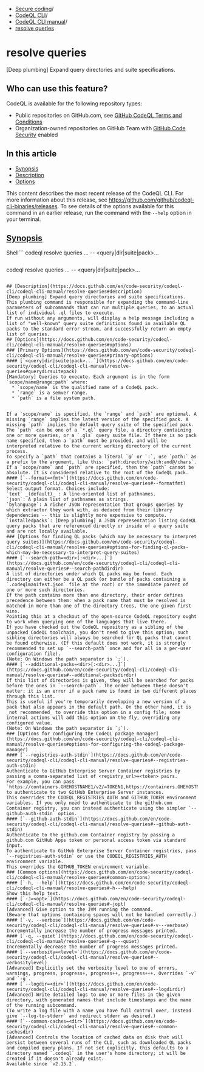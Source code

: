   * [Secure coding](https://docs.github.com/en/code-security "Secure coding")/
  * [CodeQL CLI](https://docs.github.com/en/code-security/codeql-cli "CodeQL CLI")/
  * [CodeQL CLI manual](https://docs.github.com/en/code-security/codeql-cli/codeql-cli-manual "CodeQL CLI manual")/
  * [resolve queries](https://docs.github.com/en/code-security/codeql-cli/codeql-cli-manual/resolve-queries "resolve queries")


# resolve queries
[Deep plumbing] Expand query directories and suite specifications.
## Who can use this feature?
CodeQL is available for the following repository types:
  * Public repositories on GitHub.com, see [GitHub CodeQL Terms and Conditions](https://github.com/github/codeql-cli-binaries/blob/main/LICENSE.md)
  * Organization-owned repositories on GitHub Team with [GitHub Code Security](https://docs.github.com/en/get-started/learning-about-github/about-github-advanced-security) enabled


## In this article
  * [Synopsis](https://docs.github.com/en/code-security/codeql-cli/codeql-cli-manual/resolve-queries#synopsis)
  * [Description](https://docs.github.com/en/code-security/codeql-cli/codeql-cli-manual/resolve-queries#description)
  * [Options](https://docs.github.com/en/code-security/codeql-cli/codeql-cli-manual/resolve-queries#options)


This content describes the most recent release of the CodeQL CLI. For more information about this release, see <https://github.com/github/codeql-cli-binaries/releases>.
To see details of the options available for this command in an earlier release, run the command with the `--help` option in your terminal.
## [Synopsis](https://docs.github.com/en/code-security/codeql-cli/codeql-cli-manual/resolve-queries#synopsis)
Shell```
codeql resolve queries <options>... -- <query|dir|suite|pack>...

```
```
codeql resolve queries <options>... -- <query|dir|suite|pack>...

```

## [Description](https://docs.github.com/en/code-security/codeql-cli/codeql-cli-manual/resolve-queries#description)
[Deep plumbing] Expand query directories and suite specifications.
This plumbing command is responsible for expanding the command-line parameters of subcommands that can run multiple queries, to an actual list of individual .ql files to execute.
If run without any arguments, will display a help message including a list of "well-known" query suite definitions found in available QL packs to the standard error stream, and successfully return an empty list of queries.
## [Options](https://docs.github.com/en/code-security/codeql-cli/codeql-cli-manual/resolve-queries#options)
### [Primary Options](https://docs.github.com/en/code-security/codeql-cli/codeql-cli-manual/resolve-queries#primary-options)
#### [`<query|dir|suite|pack>...`](https://docs.github.com/en/code-security/codeql-cli/codeql-cli-manual/resolve-queries#querydirsuitepack)
[Mandatory] Queries to execute. Each argument is in the form `scope/name@range:path` where:
  * `scope/name` is the qualified name of a CodeQL pack.
  * `range` is a semver range.
  * `path` is a file system path.


If a `scope/name` is specified, the `range` and `path` are optional. A missing `range` implies the latest version of the specified pack. A missing `path` implies the default query suite of the specified pack.
The `path` can be one of a `*.ql` query file, a directory containing one or more queries, or a `.qls` query suite file. If there is no pack name specified, then a `path` must be provided, and will be interpreted relative to the current working directory of the current process.
To specify a `path` that contains a literal `@` or `:`, use `path:` as a prefix to the argument, like this: `path:directory/with:and@/chars`.
If a `scope/name` and `path` are specified, then the `path` cannot be absolute. It is considered relative to the root of the CodeQL pack.
#### [`--format=<fmt>`](https://docs.github.com/en/code-security/codeql-cli/codeql-cli-manual/resolve-queries#--formatfmt)
Select output format. Choices include:
`text` _(default)_ : A line-oriented list of pathnames.
`json`: A plain list of pathnames as strings.
`bylanguage`: A richer JSON representation that groups queries by which extractor they work with, as deduced from their library dependencies -- this is slightly more expensive to compute.
`installedpacks`: [Deep plumbing] A JSON representation listing CodeQL query packs that are referenced directly or inside of a query suite and are not locally available.
### [Options for finding QL packs (which may be necessary to interpret query suites)](https://docs.github.com/en/code-security/codeql-cli/codeql-cli-manual/resolve-queries#options-for-finding-ql-packs-which-may-be-necessary-to-interpret-query-suites)
#### [`--search-path=<dir>[:<dir>...]`](https://docs.github.com/en/code-security/codeql-cli/codeql-cli-manual/resolve-queries#--search-pathdirdir)
A list of directories under which QL packs may be found. Each directory can either be a QL pack (or bundle of packs containing a `.codeqlmanifest.json` file at the root) or the immediate parent of one or more such directories.
If the path contains more than one directory, their order defines precedence between them: when a pack name that must be resolved is matched in more than one of the directory trees, the one given first wins.
Pointing this at a checkout of the open-source CodeQL repository ought to work when querying one of the languages that live there.
If you have checked out the CodeQL repository as a sibling of the unpacked CodeQL toolchain, you don't need to give this option; such sibling directories will always be searched for QL packs that cannot be found otherwise. (If this default does not work, it is strongly recommended to set up `--search-path` once and for all in a per-user configuration file).
(Note: On Windows the path separator is `;`).
#### [`--additional-packs=<dir>[:<dir>...]`](https://docs.github.com/en/code-security/codeql-cli/codeql-cli-manual/resolve-queries#--additional-packsdirdir)
If this list of directories is given, they will be searched for packs before the ones in `--search-path`. The order between these doesn't matter; it is an error if a pack name is found in two different places through this list.
This is useful if you're temporarily developing a new version of a pack that also appears in the default path. On the other hand, it is _not recommended_ to override this option in a config file; some internal actions will add this option on the fly, overriding any configured value.
(Note: On Windows the path separator is `;`).
### [Options for configuring the CodeQL package manager](https://docs.github.com/en/code-security/codeql-cli/codeql-cli-manual/resolve-queries#options-for-configuring-the-codeql-package-manager)
#### [`--registries-auth-stdin`](https://docs.github.com/en/code-security/codeql-cli/codeql-cli-manual/resolve-queries#--registries-auth-stdin)
Authenticate to GitHub Enterprise Server Container registries by passing a comma-separated list of <registry_url>=<token> pairs.
For example, you can pass `https://containers.GHEHOSTNAME1/v2/=TOKEN1,https://containers.GHEHOSTNAME2/v2/=TOKEN2` to authenticate to two GitHub Enterprise Server instances.
This overrides the CODEQL_REGISTRIES_AUTH and GITHUB_TOKEN environment variables. If you only need to authenticate to the github.com Container registry, you can instead authenticate using the simpler `--github-auth-stdin` option.
#### [`--github-auth-stdin`](https://docs.github.com/en/code-security/codeql-cli/codeql-cli-manual/resolve-queries#--github-auth-stdin)
Authenticate to the github.com Container registry by passing a github.com GitHub Apps token or personal access token via standard input.
To authenticate to GitHub Enterprise Server Container registries, pass `--registries-auth-stdin` or use the CODEQL_REGISTRIES_AUTH environment variable.
This overrides the GITHUB_TOKEN environment variable.
### [Common options](https://docs.github.com/en/code-security/codeql-cli/codeql-cli-manual/resolve-queries#common-options)
#### [`-h, --help`](https://docs.github.com/en/code-security/codeql-cli/codeql-cli-manual/resolve-queries#-h---help)
Show this help text.
#### [`-J=<opt>`](https://docs.github.com/en/code-security/codeql-cli/codeql-cli-manual/resolve-queries#-jopt)
[Advanced] Give option to the JVM running the command.
(Beware that options containing spaces will not be handled correctly.)
#### [`-v, --verbose`](https://docs.github.com/en/code-security/codeql-cli/codeql-cli-manual/resolve-queries#-v---verbose)
Incrementally increase the number of progress messages printed.
#### [`-q, --quiet`](https://docs.github.com/en/code-security/codeql-cli/codeql-cli-manual/resolve-queries#-q---quiet)
Incrementally decrease the number of progress messages printed.
#### [`--verbosity=<level>`](https://docs.github.com/en/code-security/codeql-cli/codeql-cli-manual/resolve-queries#--verbositylevel)
[Advanced] Explicitly set the verbosity level to one of errors, warnings, progress, progress+, progress++, progress+++. Overrides `-v` and `-q`.
#### [`--logdir=<dir>`](https://docs.github.com/en/code-security/codeql-cli/codeql-cli-manual/resolve-queries#--logdirdir)
[Advanced] Write detailed logs to one or more files in the given directory, with generated names that include timestamps and the name of the running subcommand.
(To write a log file with a name you have full control over, instead give `--log-to-stderr` and redirect stderr as desired.)
#### [`--common-caches=<dir>`](https://docs.github.com/en/code-security/codeql-cli/codeql-cli-manual/resolve-queries#--common-cachesdir)
[Advanced] Controls the location of cached data on disk that will persist between several runs of the CLI, such as downloaded QL packs and compiled query plans. If not set explicitly, this defaults to a directory named `.codeql` in the user's home directory; it will be created if it doesn't already exist.
Available since `v2.15.2`.
